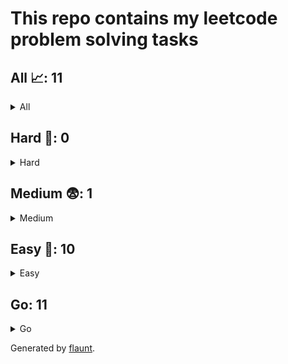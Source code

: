 # This repo contains my leetcode problem solving tasks

## All 📈: 11

<details>
<summary>All</summary>

| #     | Problem            | Difficulty | Solvings                |
|:-----:|:------------------:|:----------:|:-----------------------:|
|1|[Binary Search](https://leetcode.com/problems/binary-search)|Easy|[Go](submissions/easy/binary-search.go)|
|2|[Climbing Stairs](https://leetcode.com/problems/climbing-stairs)|Easy|[Go](submissions/easy/climbing-stairs.go)|
|3|[Contains Duplicate](https://leetcode.com/problems/contains-duplicate)|Easy|[Go](submissions/easy/contains-duplicate.go)|
|4|[Find All Numbers Disappeared In An Array](https://leetcode.com/problems/find-all-numbers-disappeared-in-an-array)|Easy|[Go](submissions/easy/find-all-numbers-disappeared-in-an-array.go)|
|5|[Kth Largest Element In An Array](https://leetcode.com/problems/kth-largest-element-in-an-array)|Medium|[Go](submissions/medium/kth-largest-element-in-an-array.go)|
|6|[Merge Sorted Array](https://leetcode.com/problems/merge-sorted-array)|Easy|[Go](submissions/easy/merge-sorted-array.go)|
|7|[Merge Two Sorted Lists](https://leetcode.com/problems/merge-two-sorted-lists)|Easy|[Go](submissions/easy/merge-two-sorted-lists.go)|
|8|[Missing Number](https://leetcode.com/problems/missing-number)|Easy|[Go](submissions/easy/missing-number.go)|
|9|[Palindrome Linked List](https://leetcode.com/problems/palindrome-linked-list)|Easy|[Go](submissions/easy/palindrome-linked-list.go)|
|10|[Range Sum Query Immutable](https://leetcode.com/problems/range-sum-query-immutable)|Easy|[Go](submissions/easy/range-sum-query-immutable.go)|
|11|[Single Number](https://leetcode.com/problems/single-number)|Easy|[Go](submissions/easy/single-number.go)|
</details>

## Hard 🤯: 0

<details>
<summary>Hard</summary>

| #     | Problem            | Difficulty | Solvings                |
|:-----:|:------------------:|:----------:|:-----------------------:|

</details>

## Medium 😨: 1

<details>
<summary>Medium</summary>

| #     | Problem            | Difficulty | Solvings                |
|:-----:|:------------------:|:----------:|:-----------------------:|
|1|[Kth Largest Element In An Array](https://leetcode.com/problems/kth-largest-element-in-an-array)|Medium|[Go](submissions/medium/kth-largest-element-in-an-array.go)|
</details>

## Easy 🥱: 10

<details>
<summary>Easy</summary>

| #     | Problem            | Difficulty | Solvings                |
|:-----:|:------------------:|:----------:|:-----------------------:|
|1|[Binary Search](https://leetcode.com/problems/binary-search)|Easy|[Go](submissions/easy/binary-search.go)|
|2|[Climbing Stairs](https://leetcode.com/problems/climbing-stairs)|Easy|[Go](submissions/easy/climbing-stairs.go)|
|3|[Contains Duplicate](https://leetcode.com/problems/contains-duplicate)|Easy|[Go](submissions/easy/contains-duplicate.go)|
|4|[Find All Numbers Disappeared In An Array](https://leetcode.com/problems/find-all-numbers-disappeared-in-an-array)|Easy|[Go](submissions/easy/find-all-numbers-disappeared-in-an-array.go)|
|5|[Merge Sorted Array](https://leetcode.com/problems/merge-sorted-array)|Easy|[Go](submissions/easy/merge-sorted-array.go)|
|6|[Merge Two Sorted Lists](https://leetcode.com/problems/merge-two-sorted-lists)|Easy|[Go](submissions/easy/merge-two-sorted-lists.go)|
|7|[Missing Number](https://leetcode.com/problems/missing-number)|Easy|[Go](submissions/easy/missing-number.go)|
|8|[Palindrome Linked List](https://leetcode.com/problems/palindrome-linked-list)|Easy|[Go](submissions/easy/palindrome-linked-list.go)|
|9|[Range Sum Query Immutable](https://leetcode.com/problems/range-sum-query-immutable)|Easy|[Go](submissions/easy/range-sum-query-immutable.go)|
|10|[Single Number](https://leetcode.com/problems/single-number)|Easy|[Go](submissions/easy/single-number.go)|
</details>


## Go: 11
<details>
<summary>Go</summary>

| #     | Problem            | Difficulty | Solvings                |
|:-----:|:------------------:|:----------:|:-----------------------:|
|1|[Binary Search](https://leetcode.com/problems/binary-search)|Easy|[Go](submissions/easy/binary-search.go)|
|2|[Climbing Stairs](https://leetcode.com/problems/climbing-stairs)|Easy|[Go](submissions/easy/climbing-stairs.go)|
|3|[Contains Duplicate](https://leetcode.com/problems/contains-duplicate)|Easy|[Go](submissions/easy/contains-duplicate.go)|
|4|[Find All Numbers Disappeared In An Array](https://leetcode.com/problems/find-all-numbers-disappeared-in-an-array)|Easy|[Go](submissions/easy/find-all-numbers-disappeared-in-an-array.go)|
|5|[Kth Largest Element In An Array](https://leetcode.com/problems/kth-largest-element-in-an-array)|Medium|[Go](submissions/medium/kth-largest-element-in-an-array.go)|
|6|[Merge Sorted Array](https://leetcode.com/problems/merge-sorted-array)|Easy|[Go](submissions/easy/merge-sorted-array.go)|
|7|[Merge Two Sorted Lists](https://leetcode.com/problems/merge-two-sorted-lists)|Easy|[Go](submissions/easy/merge-two-sorted-lists.go)|
|8|[Missing Number](https://leetcode.com/problems/missing-number)|Easy|[Go](submissions/easy/missing-number.go)|
|9|[Palindrome Linked List](https://leetcode.com/problems/palindrome-linked-list)|Easy|[Go](submissions/easy/palindrome-linked-list.go)|
|10|[Range Sum Query Immutable](https://leetcode.com/problems/range-sum-query-immutable)|Easy|[Go](submissions/easy/range-sum-query-immutable.go)|
|11|[Single Number](https://leetcode.com/problems/single-number)|Easy|[Go](submissions/easy/single-number.go)|
</details>

Generated by [flaunt](https://github.com/vadimalekseev/flaunt).
